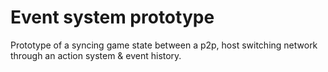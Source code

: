 # Event system prototype

Prototype of a syncing game state between a p2p, host switching network through an action system & event history.